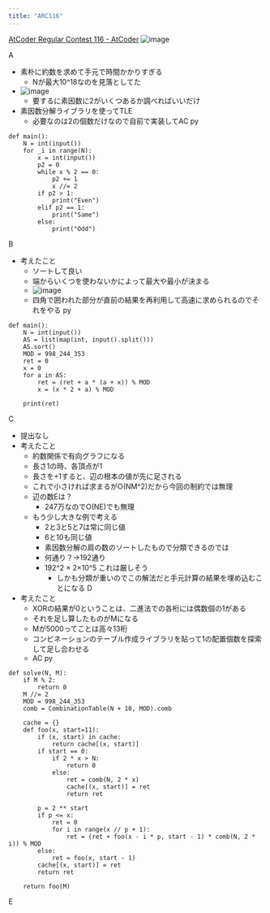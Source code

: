 ```yaml
---
title: "ARC116"
---
```


[AtCoder Regular Contest 116 - AtCoder](https://atcoder.jp/contests/arc116)
![image](https://gyazo.com/b973ebf946e1fd75b4a4becdca7684a1/thumb/1000)

A
- 素朴に約数を求めて手元で時間かかりすぎる
    - Nが最大10^18なのを見落としてた
- ![image](https://gyazo.com/9e82d1029a8d1c1e8aaee3c7daf48a04/thumb/1000)
    - 要するに素因数に2がいくつあるか調べればいいだけ
- 素因数分解ライブラリを使ってTLE
    - 必要なのは2の個数だけなので自前で実装してAC
py

```
def main():
    N = int(input())
    for _i in range(N):
        x = int(input())
        p2 = 0
        while x % 2 == 0:
            p2 += 1
            x //= 2
        if p2 > 1:
            print("Even")
        elif p2 == 1:
            print("Same")
        else:
            print("Odd")
```


B
- 考えたこと
    - ソートして良い
    - 端からいくつを使わないかによって最大や最小が決まる
    - ![image](https://gyazo.com/08d207bc5bbcfb0000dc9f8ae5d11a14/thumb/1000)
    - 四角で囲われた部分が直前の結果を再利用して高速に求められるのでそれをやる
py

```
def main():
    N = int(input())
    AS = list(map(int, input().split()))
    AS.sort()
    MOD = 998_244_353
    ret = 0
    x = 0
    for a in AS:
        ret = (ret + a * (a + x)) % MOD
        x = (x * 2 + a) % MOD

    print(ret)
```


C
- 提出なし
- 考えたこと
    - 約数関係で有向グラフになる
    - 長さ1の時、各頂点が1
    - 長さを+1すると、辺の根本の値が先に足される
    - これで小さければ求まるがO(NM^2)だから今回の制約では無理
    - 辺の数Eは？
        - 247万なのでO(NE)でも無理
    - もう少し大きな例で考える
        - 2と3と5と7は常に同じ値
        - 6と10も同じ値
        - 素因数分解の肩の数のソートしたもので分類できるのでは
        - 何通り？→192通り
        - 192^2 × 2×10^5 これは厳しそう
            - しかも分類が重いのでこの解法だと手元計算の結果を埋め込むことになる
D
- 考えたこと
    - XORの結果が0ということは、二進法での各桁には偶数個の1がある
    - それを足し算したものがMになる
    - Mが5000ってことは高々13桁
    - コンビネーションのテーブル作成ライブラリを貼って1の配置個数を探索して足し合わせる
    - AC
py

```
def solve(N, M):
    if M % 2:
        return 0
    M //= 2
    MOD = 998_244_353
    comb = CombinationTable(N + 10, MOD).comb

    cache = {}    
    def foo(x, start=11):
        if (x, start) in cache:
            return cache[(x, start)]
        if start == 0:
            if 2 * x > N:
                return 0
            else:
                ret = comb(N, 2 * x)
                cache[(x, start)] = ret
                return ret

        p = 2 ** start
        if p <= x:
            ret = 0
            for i in range(x // p + 1):
                ret = (ret + foo(x - i * p, start - 1) * comb(N, 2 * i)) % MOD
        else:
            ret = foo(x, start - 1)
        cache[(x, start)] = ret
        return ret

    return foo(M)
```


E


